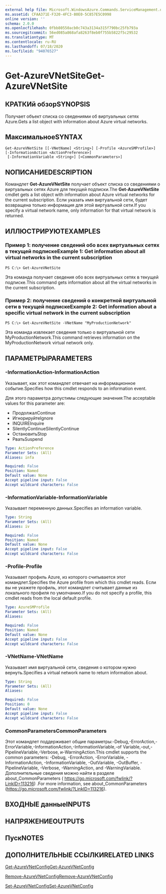 ```yaml
---
external help file: Microsoft.WindowsAzure.Commands.ServiceManagement.dll-Help.xml
ms.assetid: CFAA371E-F320-4FC3-80E0-5C857E5C0998
online version: ''
schema: 2.0.0
ms.openlocfilehash: 0fbb80550acb0c743a3134a315f790bc25fb793a
ms.sourcegitcommit: 56ed085a868afa8263f8eb0f755b5822f5c29532
ms.translationtype: MT
ms.contentlocale: ru-RU
ms.lasthandoff: 07/18/2020
ms.locfileid: "94076527"
---
```

# <span data-ttu-id="85378-101">Get-AzureVNetSite</span><span class="sxs-lookup"><span data-stu-id="85378-101">Get-AzureVNetSite</span></span>

## <span data-ttu-id="85378-102">КРАТКИй обзор</span><span class="sxs-lookup"><span data-stu-id="85378-102">SYNOPSIS</span></span>
<span data-ttu-id="85378-103">Получает объект списка со сведениями об виртуальных сетях Azure.</span><span class="sxs-lookup"><span data-stu-id="85378-103">Gets a list object with information about Azure virtual networks.</span></span>

## <span data-ttu-id="85378-104">Максимальное</span><span class="sxs-lookup"><span data-stu-id="85378-104">SYNTAX</span></span>

```
Get-AzureVNetSite [[-VNetName] <String>] [-Profile <AzureSMProfile>] [-InformationAction <ActionPreference>]
 [-InformationVariable <String>] [<CommonParameters>]
```

## <span data-ttu-id="85378-105">NОПИСАНИЕ</span><span class="sxs-lookup"><span data-stu-id="85378-105">DESCRIPTION</span></span>
<span data-ttu-id="85378-106">Командлет **Get-AzureVNetSite** получает объект списка со сведениями о виртуальных сетях Azure для текущей подписки.</span><span class="sxs-lookup"><span data-stu-id="85378-106">The **Get-AzureVNetSite** cmdlet gets a list object with information about Azure virtual networks for the current subscription.</span></span>
<span data-ttu-id="85378-107">Если указать имя виртуальной сети, будет возвращена только информация для этой виртуальной сети.</span><span class="sxs-lookup"><span data-stu-id="85378-107">If you specify a virtual network name, only information for that virtual network is returned.</span></span>

## <span data-ttu-id="85378-108">ИЛЛЮСТРИРУЮТ</span><span class="sxs-lookup"><span data-stu-id="85378-108">EXAMPLES</span></span>

### <span data-ttu-id="85378-109">Пример 1: получение сведений обо всех виртуальных сетях в текущей подписке</span><span class="sxs-lookup"><span data-stu-id="85378-109">Example 1: Get information about all virtual networks in the current subscription</span></span>
```
PS C:\> Get-AzureVNetSite
```

<span data-ttu-id="85378-110">Эта команда получает сведения обо всех виртуальных сетях в текущей подписке.</span><span class="sxs-lookup"><span data-stu-id="85378-110">This command gets information about all the virtual networks in the current subscription.</span></span>

### <span data-ttu-id="85378-111">Пример 2: получение сведений о конкретной виртуальной сети в текущей подписке</span><span class="sxs-lookup"><span data-stu-id="85378-111">Example 2: Get information about a specific virtual network in the current subscription</span></span>
```
PS C:\> Get-AzureVNetSite -VNetName "MyProductionNetwork"
```

<span data-ttu-id="85378-112">Эта команда извлекает сведения только о виртуальной сети MyProductionNetwork.</span><span class="sxs-lookup"><span data-stu-id="85378-112">This command retrieves information on the MyProductionNetwork virtual network only.</span></span>

## <span data-ttu-id="85378-113">ПАРАМЕТРЫ</span><span class="sxs-lookup"><span data-stu-id="85378-113">PARAMETERS</span></span>

### <span data-ttu-id="85378-114">-InformationAction</span><span class="sxs-lookup"><span data-stu-id="85378-114">-InformationAction</span></span>
<span data-ttu-id="85378-115">Указывает, как этот командлет отвечает на информационное событие.</span><span class="sxs-lookup"><span data-stu-id="85378-115">Specifies how this cmdlet responds to an information event.</span></span>

<span data-ttu-id="85378-116">Для этого параметра допустимы следующие значения:</span><span class="sxs-lookup"><span data-stu-id="85378-116">The acceptable values for this parameter are:</span></span>

- <span data-ttu-id="85378-117">Продолжал</span><span class="sxs-lookup"><span data-stu-id="85378-117">Continue</span></span>
- <span data-ttu-id="85378-118">Игнорируйте</span><span class="sxs-lookup"><span data-stu-id="85378-118">Ignore</span></span>
- <span data-ttu-id="85378-119">INQUIRE</span><span class="sxs-lookup"><span data-stu-id="85378-119">Inquire</span></span>
- <span data-ttu-id="85378-120">SilentlyContinue</span><span class="sxs-lookup"><span data-stu-id="85378-120">SilentlyContinue</span></span>
- <span data-ttu-id="85378-121">Остановить</span><span class="sxs-lookup"><span data-stu-id="85378-121">Stop</span></span>
- <span data-ttu-id="85378-122">Рвать</span><span class="sxs-lookup"><span data-stu-id="85378-122">Suspend</span></span>

```yaml
Type: ActionPreference
Parameter Sets: (All)
Aliases: infa

Required: False
Position: Named
Default value: None
Accept pipeline input: False
Accept wildcard characters: False
```

### <span data-ttu-id="85378-123">-InformationVariable</span><span class="sxs-lookup"><span data-stu-id="85378-123">-InformationVariable</span></span>
<span data-ttu-id="85378-124">Указывает переменную данных.</span><span class="sxs-lookup"><span data-stu-id="85378-124">Specifies an information variable.</span></span>

```yaml
Type: String
Parameter Sets: (All)
Aliases: iv

Required: False
Position: Named
Default value: None
Accept pipeline input: False
Accept wildcard characters: False
```

### <span data-ttu-id="85378-125">-Profile</span><span class="sxs-lookup"><span data-stu-id="85378-125">-Profile</span></span>
<span data-ttu-id="85378-126">Указывает профиль Azure, из которого считывается этот командлет.</span><span class="sxs-lookup"><span data-stu-id="85378-126">Specifies the Azure profile from which this cmdlet reads.</span></span>
<span data-ttu-id="85378-127">Если вы не укажете профиль, этот командлет считывает данные из локального профиля по умолчанию.</span><span class="sxs-lookup"><span data-stu-id="85378-127">If you do not specify a profile, this cmdlet reads from the local default profile.</span></span>

```yaml
Type: AzureSMProfile
Parameter Sets: (All)
Aliases: 

Required: False
Position: Named
Default value: None
Accept pipeline input: False
Accept wildcard characters: False
```

### <span data-ttu-id="85378-128">-VNetName</span><span class="sxs-lookup"><span data-stu-id="85378-128">-VNetName</span></span>
<span data-ttu-id="85378-129">Указывает имя виртуальной сети, сведения о котором нужно вернуть.</span><span class="sxs-lookup"><span data-stu-id="85378-129">Specifies a virtual network name to return information about.</span></span>

```yaml
Type: String
Parameter Sets: (All)
Aliases: 

Required: False
Position: 0
Default value: None
Accept pipeline input: False
Accept wildcard characters: False
```

### <span data-ttu-id="85378-130">CommonParameters</span><span class="sxs-lookup"><span data-stu-id="85378-130">CommonParameters</span></span>
<span data-ttu-id="85378-131">Этот командлет поддерживает общие параметры:-Debug,-ErrorAction,-ErrorVariable,-InformationAction,-InformationVariable,-of Variable,-out,-PipelineVariable,-Verbose, и-WarningAction.</span><span class="sxs-lookup"><span data-stu-id="85378-131">This cmdlet supports the common parameters: -Debug, -ErrorAction, -ErrorVariable, -InformationAction, -InformationVariable, -OutVariable, -OutBuffer, -PipelineVariable, -Verbose, -WarningAction, and -WarningVariable.</span></span> <span data-ttu-id="85378-132">Дополнительные сведения можно найти в разделе about_CommonParameters ( https://go.microsoft.com/fwlink/?LinkID=113216) .</span><span class="sxs-lookup"><span data-stu-id="85378-132">For more information, see about_CommonParameters (https://go.microsoft.com/fwlink/?LinkID=113216).</span></span>

## <span data-ttu-id="85378-133">ВХОДНЫЕ данные</span><span class="sxs-lookup"><span data-stu-id="85378-133">INPUTS</span></span>

## <span data-ttu-id="85378-134">НАПРЯЖЕНИЕ</span><span class="sxs-lookup"><span data-stu-id="85378-134">OUTPUTS</span></span>

## <span data-ttu-id="85378-135">Пуск</span><span class="sxs-lookup"><span data-stu-id="85378-135">NOTES</span></span>

## <span data-ttu-id="85378-136">ДОПОЛНИТЕЛЬНЫЕ ССЫЛКИ</span><span class="sxs-lookup"><span data-stu-id="85378-136">RELATED LINKS</span></span>

[<span data-ttu-id="85378-137">Get-AzureVNetConfig</span><span class="sxs-lookup"><span data-stu-id="85378-137">Get-AzureVNetConfig</span></span>](./Get-AzureVNetConfig.md)

[<span data-ttu-id="85378-138">Remove-AzureVNetConfig</span><span class="sxs-lookup"><span data-stu-id="85378-138">Remove-AzureVNetConfig</span></span>](./Remove-AzureVNetConfig.md)

[<span data-ttu-id="85378-139">Set-AzureVNetConfig</span><span class="sxs-lookup"><span data-stu-id="85378-139">Set-AzureVNetConfig</span></span>](./Set-AzureVNetConfig.md)


